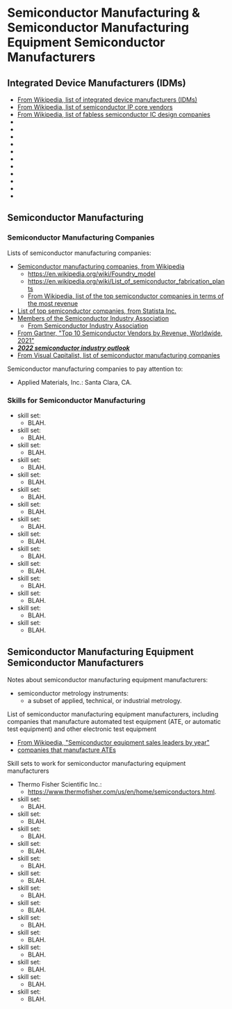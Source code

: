 #	Semiconductor Manufacturing & Semiconductor Manufacturing Equipment Semiconductor Manufacturers



##	Integrated Device Manufacturers (IDMs)



+ [From Wikipedia, list of integrated device manufacturers (IDMs)](https://en.wikipedia.org/wiki/Integrated_device_manufacturer)
+ [From Wikipedia, list of semiconductor IP core vendors](https://en.wikipedia.org/wiki/List_of_semiconductor_IP_core_vendors)
+ [From Wikipedia, list of fabless semiconductor IC design companies](https://en.wikipedia.org/wiki/Fabless_manufacturing)
+ 
+ 
+ 
+ 
+ 
+ 
+ 
+ 
+ 
+ 
+ 





##	Semiconductor Manufacturing






###	Semiconductor Manufacturing Companies


Lists of semiconductor manufacturing companies:
+ [Semiconductor manufacturing companies, from Wikipedia](https://en.wikipedia.org/wiki/List_of_integrated_circuit_manufacturers)
	- https://en.wikipedia.org/wiki/Foundry_model
	- https://en.wikipedia.org/wiki/List_of_semiconductor_fabrication_plants
	- [From Wikipedia, list of the top semiconductor companies in terms of the most revenue](https://en.wikipedia.org/wiki/Semiconductor_industry)
+ [List of top semiconductor companies, from Statista Inc.](https://www.statista.com/statistics/270590/global-revenue-generated-by-semiconductor-vendors-since-2009/)
+ [Members of the Semiconductor Industry Association](https://www.semiconductors.org/about/members/)
	- [From Semiconductor Industry Association](https://www.semiconductors.org/events/a-review-of-the-2021-semiconductor-market-and-a-look-to-2022/)
+ [From Gartner, "Top 10 Semiconductor Vendors by Revenue, Worldwide, 2021"](https://www.gartner.com/en/newsroom/press-releases/2022-01-19-gartner-says-worldwide-semiconductor-revenue-grew-25-point-one-percent-in-2021-exceeding-500-billion-for-the-first-time)
+ [***2022 semiconductor industry outlook***](https://www2.deloitte.com/us/en/pages/technology-media-and-telecommunications/articles/semiconductor-industry-outlook.html)
+ [From Visual Capitalist, list of semiconductor manufacturing companies](https://www.visualcapitalist.com/top-10-semiconductor-companies-by-market-share/)




Semiconductor manufacturing companies to pay attention to:
+ Applied Materials, Inc.: Santa Clara, CA.








###	Skills for Semiconductor Manufacturing



+ skill set:
	- BLAH.
+ skill set:
	- BLAH.
+ skill set:
	- BLAH.
+ skill set:
	- BLAH.
+ skill set:
	- BLAH.
+ skill set:
	- BLAH.
+ skill set:
	- BLAH.
+ skill set:
	- BLAH.
+ skill set:
	- BLAH.
+ skill set:
	- BLAH.
+ skill set:
	- BLAH.
+ skill set:
	- BLAH.
+ skill set:
	- BLAH.
+ skill set:
	- BLAH.
+ skill set:
	- BLAH.

















##	Semiconductor Manufacturing Equipment Semiconductor Manufacturers



Notes about semiconductor manufacturing equipment manufacturers:
+ semiconductor metrology instruments:
	- a subset of applied, technical, or industrial metrology.







List of semiconductor manufacturing equipment manufacturers, including companies that manufacture automated test equipment (ATE, or automatic test equipment) and other electronic test equipment
+ [From Wikipedia, "Semiconductor equipment sales leaders by year"](https://en.wikipedia.org/wiki/Semiconductor_equipment_sales_leaders_by_year)
+ [companies that manufacture ATEs](https://finance.yahoo.com/news/global-automated-test-equipment-market-174500066.html)









Skill sets to work for semiconductor manufacturing equipment manufacturers
+ Thermo Fisher Scientific Inc.:
	- https://www.thermofisher.com/us/en/home/semiconductors.html.
+ skill set:
	- BLAH.
+ skill set:
	- BLAH.
+ skill set:
	- BLAH.
+ skill set:
	- BLAH.
+ skill set:
	- BLAH.
+ skill set:
	- BLAH.
+ skill set:
	- BLAH.
+ skill set:
	- BLAH.
+ skill set:
	- BLAH.
+ skill set:
	- BLAH.
+ skill set:
	- BLAH.
+ skill set:
	- BLAH.
+ skill set:
	- BLAH.
+ skill set:
	- BLAH.















